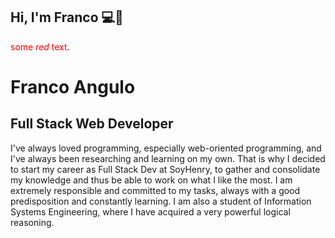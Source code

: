 ## Hi, I'm Franco 💻👋
<span style="color:red">some *red* text</span>.
# Franco Angulo
## Full Stack Web Developer

I've always loved programming, especially web-oriented programming, and I've always been researching and learning on my own. That is why I decided to start my career as Full Stack Dev at SoyHenry, to gather and consolidate my knowledge and thus be able to work on what I like the most.
I am extremely responsible and committed to my tasks, always with a good predisposition and constantly learning. I am also a student of Information Systems Engineering, where I have acquired a very powerful logical reasoning.

<!--
**francoa7/francoa7** is a ✨ _special_ ✨ repository because its `README.md` (this file) appears on your GitHub profile.

Here are some ideas to get you started:

- 🔭 I’m currently working on ...
- 🌱 I’m currently learning ...
- 👯 I’m looking to collaborate on ...
- 🤔 I’m looking for help with ...
- 💬 Ask me about ...
- 📫 How to reach me: ...
- 😄 Pronouns: ...
- ⚡ Fun fact: ...
-->
